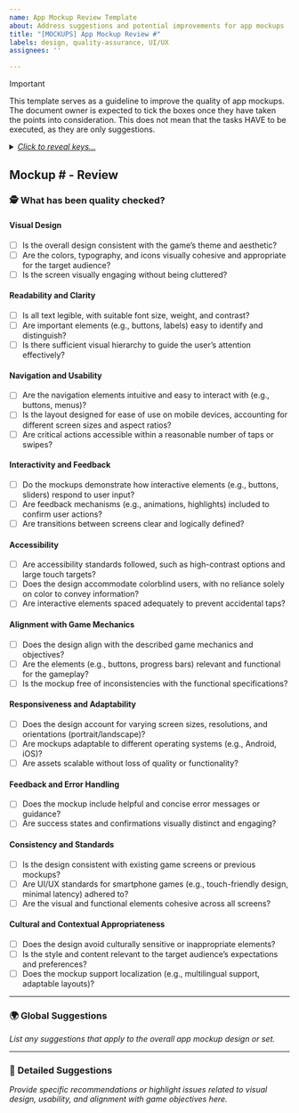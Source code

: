 ```yaml
---
name: App Mockup Review Template
about: Address suggestions and potential improvements for app mockups
title: "[MOCKUPS] App Mockup Review #"
labels: design, quality-assurance, UI/UX
assignees: ''

---
```


> [!IMPORTANT]
> This template serves as a guideline to improve the quality of app mockups. The document owner is expected to tick the boxes once they have taken the points into consideration. This does not mean that the tasks HAVE to be executed, as they are only suggestions.

<details>
<summary><em><ins>Click to reveal keys...</ins></em></summary>
  
#### Text Format
- **Bold**: replaced word in original text
- Normal: Citation from original text
- *Italic*: Comment
- ~~strikethrough~~: Original text to remove

#### Suggestions
- IMPROVEMENT: something to add, to be defined by document owner
- TYPO: a suggestion for correcting a found typo

</details>

## Mockup # - Review #

### 🕵️ What has been quality checked?

#### **Visual Design**

- [ ] Is the overall design consistent with the game’s theme and aesthetic?  
- [ ] Are the colors, typography, and icons visually cohesive and appropriate for the target audience?  
- [ ] Is the screen visually engaging without being cluttered?  

#### **Readability and Clarity**

- [ ] Is all text legible, with suitable font size, weight, and contrast?  
- [ ] Are important elements (e.g., buttons, labels) easy to identify and distinguish?  
- [ ] Is there sufficient visual hierarchy to guide the user’s attention effectively?  

#### **Navigation and Usability**

- [ ] Are the navigation elements intuitive and easy to interact with (e.g., buttons, menus)?  
- [ ] Is the layout designed for ease of use on mobile devices, accounting for different screen sizes and aspect ratios?  
- [ ] Are critical actions accessible within a reasonable number of taps or swipes?  

#### **Interactivity and Feedback**

- [ ] Do the mockups demonstrate how interactive elements (e.g., buttons, sliders) respond to user input?  
- [ ] Are feedback mechanisms (e.g., animations, highlights) included to confirm user actions?  
- [ ] Are transitions between screens clear and logically defined?  

#### **Accessibility**

- [ ] Are accessibility standards followed, such as high-contrast options and large touch targets?  
- [ ] Does the design accommodate colorblind users, with no reliance solely on color to convey information?  
- [ ] Are interactive elements spaced adequately to prevent accidental taps?  

#### **Alignment with Game Mechanics**

- [ ] Does the design align with the described game mechanics and objectives?  
- [ ] Are the elements (e.g., buttons, progress bars) relevant and functional for the gameplay?  
- [ ] Is the mockup free of inconsistencies with the functional specifications? 

#### **Responsiveness and Adaptability**

- [ ] Does the design account for varying screen sizes, resolutions, and orientations (portrait/landscape)?  
- [ ] Are mockups adaptable to different operating systems (e.g., Android, iOS)?  
- [ ] Are assets scalable without loss of quality or functionality?  

#### **Feedback and Error Handling**
 
- [ ] Does the mockup include helpful and concise error messages or guidance?
- [ ] Are success states and confirmations visually distinct and engaging?

#### **Consistency and Standards**

- [ ] Is the design consistent with existing game screens or previous mockups?
- [ ] Are UI/UX standards for smartphone games (e.g., touch-friendly design, minimal latency) adhered to?
- [ ] Are the visual and functional elements cohesive across all screens?

#### **Cultural and Contextual Appropriateness**

- [ ] Does the design avoid culturally sensitive or inappropriate elements?
- [ ] Is the style and content relevant to the target audience’s expectations and preferences?
- [ ] Does the mockup support localization (e.g., multilingual support, adaptable layouts)?

---

### 🌍 **Global Suggestions**

*List any suggestions that apply to the overall app mockup design or set.*  

---

### 🔎 **Detailed Suggestions**

*Provide specific recommendations or highlight issues related to visual design, usability, and alignment with game objectives here.*  
